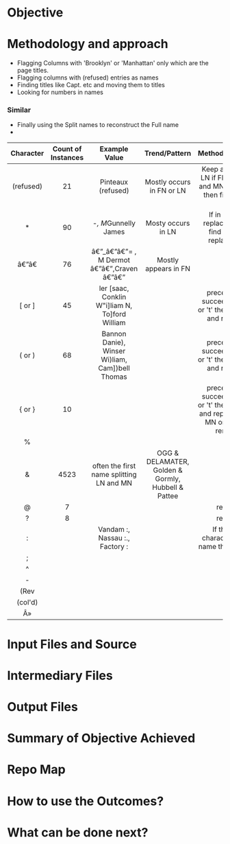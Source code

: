 # Objective

# Methodology and approach

- Flagging Columns with 'Brooklyn' or 'Manhattan' only which are the page titles.
- Flagging columns with (refused) entries as names
- Finding titles like Capt. etc and moving them to titles
- Looking for numbers in names 


### Similar 

- Finally using the Split names to reconstruct the Full name 
- 


| Character 	| Count of Instances 	|                   Example Value                  	|                    Trend/Pattern                   	|                                       Method/Approach                                        	|
|:---------:	|:------------------:	|:------------------------------------------------:	|:--------------------------------------------------:	|:--------------------------------------------------------------------------------------------:	|
| (refused) 	|         21         	|                Pinteaux (refused)                	|              Mostly occurs in FN or LN             	|          Keep as is in FN, LN if FN is empty and MN is refused then fill FN with MN          	|
|     *     	|         90         	|               -*, M*Gunnelly James               	|                 Mosty occurs in LN                 	|                   If in FN then replace, if in LN find suitable replacement                  	|
|   â€”â€   	|         76         	|   â€”_â€”â€”= , M Dermot â€”â€”,Craven â€”â€”    	|                Mostly appears in FN                	|                                                                                              	|
|   [ or ]  	|         45         	|  ler [saac, Conklin W"i]liam N, To]ford William  	|                                                    	|                preceeded or succeeded by 'l' or 't' then replaced and repeated               	|
|   ( or )  	|         68         	| Bannon Danie), Winser Wi)liam,  Cam])bell Thomas 	|                                                    	|                preceeded or succeeded by 'l' or 't' then replaced and repeated               	|
|   { or }  	|         10         	|                                                  	|                                                    	| preceeded or succeeded by 'l' or 't' then replaced and repeated, if in MN or FN then remove, 	|
|     %     	|                    	|                                                  	|                                                    	|                                                                                              	|
|     &     	|        4523        	|     often the first name splitting LN and MN     	| OGG & DELAMATER, Golden & Gormly, Hubbell & Pattee 	|                                                                                              	|
|     @     	|          7         	|                                                  	|                                                    	|                                            remove                                            	|
|     ?     	|          8         	|                                                  	|                                                    	|                                            remove                                            	|
|     :     	|                    	|          Vandam :, Nassau :., Factory :          	|                                                    	|                        If the only character in first name then remove                       	|
|     ;     	|                    	|                                                  	|                                                    	|                                                                                              	|
|     ^     	|                    	|                                                  	|                                                    	|                                                                                              	|
|     -     	|                    	|                                                  	|                                                    	|                                                                                              	|
|    (Rev   	|                    	|                                                  	|                                                    	|                                                                                              	|
|  (col'd)  	|                    	|                                                  	|                                                    	|                                                                                              	|
|     Â»    	|                    	|                                                  	|                                                    	|                                                                                              	|






# Input Files and Source

# Intermediary Files

# Output Files

# Summary of Objective Achieved

# Repo Map

# How to use the Outcomes?

# What can be done next? 
